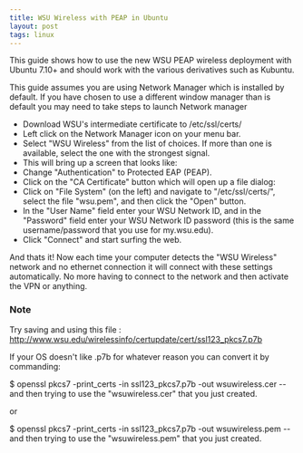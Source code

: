 ```yaml
---
title: WSU Wireless with PEAP in Ubuntu
layout: post
tags: linux
---
```


This guide shows how to use the new WSU PEAP wireless deployment with Ubuntu 7.10+ and should work with the various derivatives such as Kubuntu.

This guide assumes you are using Network Manager which is installed by default. If you have chosen to use a different window manager than is default you may need to take steps to launch Network manager

- Download WSU's intermediate certificate to /etc/ssl/certs/
- Left click on the Network Manager icon on your menu bar.
- Select "WSU Wireless" from the list of choices. If more than one is available, select the one with the strongest signal.
- This will bring up a screen that looks like:
- Change "Authentication" to Protected EAP (PEAP).
- Click on the "CA Certificate" button which will open up a file dialog:
- Click on "File System" (on the left) and navigate to "/etc/ssl/certs/", select the file "wsu.pem", and then click the "Open" button.
- In the "User Name" field enter your WSU Network ID, and in the "Password" field enter your WSU Network ID password (this is the same username/password that you use for my.wsu.edu).
- Click "Connect" and start surfing the web.

And thats it! Now each time your computer detects the "WSU Wireless" network and no ethernet connection it will connect with these settings automatically. No more having to connect to the network and then activate the VPN or anything.

### Note

Try saving and using this file : http://www.wsu.edu/wirelessinfo/certupdate/cert/ssl123_pkcs7.p7b

If your OS doesn't like .p7b for whatever reason you can convert it by commanding:

$ openssl pkcs7 -print_certs -in ssl123_pkcs7.p7b -out wsuwireless.cer
-- and then trying to use the "wsuwireless.cer" that you just created.

or

$ openssl pkcs7 -print_certs -in ssl123_pkcs7.p7b -out wsuwireless.pem
-- and then trying to use the "wsuwireless.pem" that you just created.
